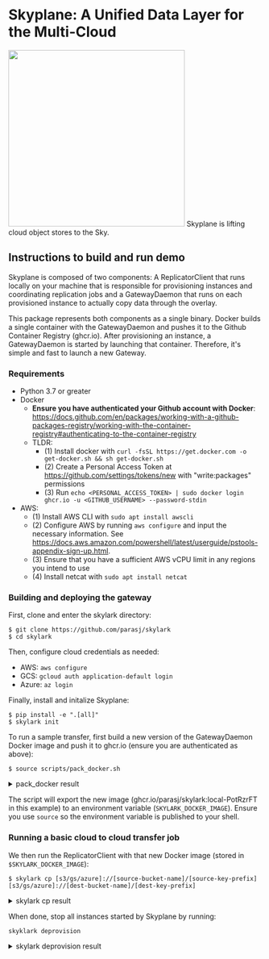 # Skyplane: A Unified Data Layer for the Multi-Cloud

<img src="https://gist.githubusercontent.com/parasj/d67e6e161ea1329d4509c69bc3325dcb/raw/232009efdeb8620d2acb91aec111dedf98fdae18/skylark.jpg" width="350px">
Skyplane is lifting cloud object stores to the Sky.

## Instructions to build and run demo
Skyplane is composed of two components: A ReplicatorClient that runs locally on your machine that is responsible for provisioning instances and coordinating replication jobs and a GatewayDaemon that runs on each provisioned instance to actually copy data through the overlay.

This package represents both components as a single binary. Docker builds a single container with the GatewayDaemon and pushes it to the Github Container Registry (ghcr.io). After provisioning an instance, a GatewayDaemon is started by launching that container. Therefore, it's simple and fast to launch a new Gateway.

### Requirements
* Python 3.7 or greater
* Docker
    * **Ensure you have authenticated your Github account with Docker**: https://docs.github.com/en/packages/working-with-a-github-packages-registry/working-with-the-container-registry#authenticating-to-the-container-registry
    * TLDR:
        * (1) Install docker with `curl -fsSL https://get.docker.com -o get-docker.sh && sh get-docker.sh`
        * (2) Create a Personal Access Token at https://github.com/settings/tokens/new with "write:packages" permissions
        * (3) Run `echo <PERSONAL_ACCESS_TOKEN> | sudo docker login ghcr.io -u <GITHUB_USERNAME> --password-stdin`
* AWS:
	* (1) Install AWS CLI with `sudo apt install awscli`
	* (2) Configure AWS by running `aws configure` and input the necessary information. See https://docs.aws.amazon.com/powershell/latest/userguide/pstools-appendix-sign-up.html. 
	* (3) Ensure that you have a sufficient AWS vCPU limit in any regions you intend to use
	* (4) Install netcat with `sudo apt install netcat`

### Building and deploying the gateway

First, clone and enter the skylark directory:
```
$ git clone https://github.com/parasj/skylark
$ cd skylark
```

Then, configure cloud credentials as needed:

* AWS: `aws configure`
* GCS: `gcloud auth application-default login`
* Azure: `az login`

Finally, install and initalize Skyplane:
```
$ pip install -e ".[all]"
$ skylark init
```

To run a sample transfer, first build a new version of the GatewayDaemon Docker image and push it to ghcr.io (ensure you are authenticated as above):
```
$ source scripts/pack_docker.sh
```
<details>
<summary>pack_docker result</summary>
<br>

```
$ pip install -e ".[all]"
$ source scripts/pack_docker.sh
Building docker image
[+] Building 0.0s (2/2) FINISHED
 => [internal] load build definition from Dockerfile                                                                                               0.0s
 => => transferring dockerfile: 2B                                                                                                                 0.0s
 => [internal] load .dockerignore                                                                                                                  0.0s
 => => transferring context: 2B                                                                                                                    0.0s
failed to solve with frontend dockerfile.v0: failed to read dockerfile: open /var/lib/docker/tmp/buildkit-mount683951637/Dockerfile: no such file or directory
Uploading docker image to ghcr.io/parasj/skylark:local-PotRzrFT
The push refers to repository [ghcr.io/parasj/skylark]
20d2ed8618ca: Layer already exists
1c4146875228: Layer already exists
1f4f7ac2f199: Layer already exists
d1e36ec88afa: Layer already exists
824bf068fd3d: Layer already exists
local-PotRzrFT: digest: sha256:f412e376290d5a7bad28aca57ce9ffcf579e8dd7db3f4d6fb68ceae829d0a6b2 size: 1371
Deleted build cache objects:
tltkismwtov5n8zokghil1py9
u0e2ymhmv64oriiq66ibepn63

Total reclaimed space: 0B
SKYLARK_DOCKER_IMAGE=ghcr.io/parasj/skylark:local-PotRzrFT
```

</details>

The script will export the new image (ghcr.io/parasj/skylark:local-PotRzrFT in this example) to an environment variable (`SKYLARK_DOCKER_IMAGE`). Ensure you use `source` so the environment variable is published to your shell.

### Running a basic cloud to cloud transfer job
We then run the ReplicatorClient with that new Docker image (stored in `$SKYLARK_DOCKER_IMAGE`):
```
$ skylark cp [s3/gs/azure]://[source-bucket-name]/[source-key-prefix] [s3/gs/azure]://[dest-bucket-name]/[dest-key-prefix]
```
<details>
<summary>skylark cp result</summary>
<br>
 
```
$ skylark skylark cp s3://skylark-example-us-east-1/ s3://skylark-example-us-west-1/
11:34:48 [DEBUG] Cloud SSH key initialization: 3.23s
11:35:20 [DEBUG] Provisioning instances and waiting to boot: 31.87s
11:35:24 [DEBUG] Install docker: 2.79s
11:35:24 [DEBUG] Install docker: 2.50s
11:35:37 [DEBUG] Starting gateway aws:us-west-1:i-09dda9567bcf9ecad, host: 52.53.229.126: Docker pull: 13.10s
11:35:37 [DEBUG] Starting gateway aws:us-west-1:i-09dda9567bcf9ecad, host: 52.53.229.126: Starting gateway container
11:35:39 [DEBUG] Starting gateway aws:us-west-1:i-09dda9567bcf9ecad, host: 52.53.229.126: Gateway started fabfc1cd5aefa24c0cb5d5572501b19ff33e483cadfcccddc9bd0d90368c5329
11:36:05 [DEBUG] Starting gateway aws:us-east-1:i-08a9b4f70ee2caca3, host: 54.158.252.172: Docker pull: 39.93s
11:36:05 [DEBUG] Starting gateway aws:us-east-1:i-08a9b4f70ee2caca3, host: 54.158.252.172: Starting gateway container
11:36:14 [DEBUG] Starting gateway aws:us-east-1:i-08a9b4f70ee2caca3, host: 54.158.252.172: Gateway started 18ebc8a3a04b632375a71ae88e18286d402364e467b30b00ad3168391a914eaf
11:36:15 [DEBUG] Install gateway package on instances: 55.05s
11:36:15 [INFO]  Provisioned ReplicationTopologyGateway(region='aws:us-east-1', instance=0): http://54.158.252.172:8888/container/18ebc8a3a04b
11:36:15 [INFO]  Provisioned ReplicationTopologyGateway(region='aws:us-west-1', instance=0): http://52.53.229.126:8888/container/fabfc1cd5aef
11:36:15 [INFO]  Batch 0 size: 4387690 with 3 chunks
11:36:15 [DEBUG] Building chunk requests: 0.00s
11:36:15 [DEBUG] Sending 3 chunk requests to 54.158.252.172
11:36:15 [DEBUG] Dispatch chunk requests: 0.27s
11:36:15 [INFO]  0.00GByte replication job launched
0/3 chunks done (0.00 / 0.00GB, 0.00Gbit/s, ETA=unknown)                                                                                                    
Replication: average 0.02Gbit/s: 100%|███████████████████████████████████████████████████████████████████████████████| 33.5M/33.5M [00:02<00:00, 17.0Mbit/s]
11:36:17 [INFO]  Copying gateway logs from aws:us-east-1:i-08a9b4f70ee2caca3
11:36:17 [INFO]  Copying gateway logs from aws:us-west-1:i-09dda9567bcf9ecad
11:36:21 [DEBUG] Wrote profile to /tmp/skylark/transfer_2022-03-29T11:36:17.755039/traceevent_5cb6dfbf-fac6-4ce6-a61b-1b813e83723d.json, visualize using `about://tracing` in Chrome
11:36:22 [WARN]  Deprovisioning 2 instances
11:36:23 [WARN]  Deprovisioned aws:us-west-1:i-09dda9567bcf9ecad
11:36:24 [WARN]  Deprovisioned aws:us-east-1:i-08a9b4f70ee2caca3

{"total_runtime_s": 1.692787, "throughput_gbits": 0.019311843710588934, "monitor_status": "completed", "success": true}
```

</details>

When done, stop all instances started by Skyplane by running:

```skyklark deprovision```

<details>
<summary>skylark deprovision result</summary>
<br>

```
$ skylark deprovision
No GCP project ID given, so will only deprovision AWS instances
Deprovisioning 3 instances
Deprovisioning (aws:ap-northeast-1): 100%|██████████████████████████████████████████████████████████████████████████████████████████████████████████████████████████████████████████████████████████████████████| 3/3 [00:01<00:00,  2.33it/s]
```

</details>
